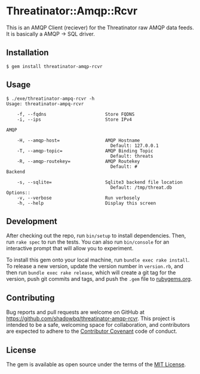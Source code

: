 # Threatinator::Amqp::Rcvr

This is an AMQP Client (reciever) for the Threatinator raw AMQP data feeds. It is basically a AMQP -> SQL driver.

## Installation

    $ gem install threatinator-amqp-rcvr

## Usage

```
$ ./exe/threatinator-ampq-rcvr -h
Usage: threatinator-ampq-rcvr

    -f, --fqdns                      Store FQDNS
    -i, --ips                        Store IPv4

AMQP

    -H, --amqp-host=                 AMQP Hostname
                                       Default: 127.0.0.1
    -T, --amqp-topic=                AMQP Binding Topic
                                       Default: threats
    -R, --amqp-routekey=             AMQP Routekey
                                       Default: #
Backend

    -s, --sqlite=                    Sqlite3 backend file location
                                       Default: /tmp/threat.db
Options::
    -v, --verbose                    Run verbosely
    -h, --help                       Display this screen
```

## Development

After checking out the repo, run `bin/setup` to install dependencies. Then, run `rake spec` to run the tests. You can also run `bin/console` for an interactive prompt that will allow you to experiment.

To install this gem onto your local machine, run `bundle exec rake install`. To release a new version, update the version number in `version.rb`, and then run `bundle exec rake release`, which will create a git tag for the version, push git commits and tags, and push the `.gem` file to [rubygems.org](https://rubygems.org).

## Contributing

Bug reports and pull requests are welcome on GitHub at https://github.com/shadowbq/threatinator-amqp-rcvr. This project is intended to be a safe, welcoming space for collaboration, and contributors are expected to adhere to the [Contributor Covenant](http://contributor-covenant.org) code of conduct.


## License

The gem is available as open source under the terms of the [MIT License](http://opensource.org/licenses/MIT).


